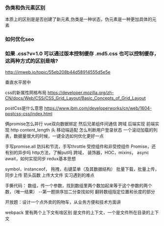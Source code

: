 ### 伪类和伪元素区别
本质上的区别是是否创建了新元素,伪类是一种状态，伪元素是一种更加具体的元素

### 如何优化seo

### 如果 .css?v=1.0 可以通过版本控制缓存   .md5.css 也可以控制缓存，这两种方式的区别是啥?
http://imweb.io/topic/55eb208b44d58914555d5e5e

垂直水平居中

css的新属性网格布局
https://developer.mozilla.org/zh-CN/docs/Web/CSS/CSS_Grid_Layout/Basic_Concepts_of_Grid_Layout


postCss是什么意思
https://www.ibm.com/developerworks/cn/web/1604-postcss-css/index.html

俩promise怎么并行
vue双向数据绑定
然后兄弟组件间通信
跨域  后端实现 前端实现
http content_length 头
移动端适配
怎么判断用户登录状态
一个滚动加载的列表，数据量很大的时候，一键全选如何优化更好一点

手写promise.all
防抖和节流，手写throttle
受控组件和非受控组件
Promise，还有别的异步吗
http方法，了解put吗
跨域，
装饰器，HOC，mixins，
async await，如何实现同步
redux基本思想

symbol，instanceof，
拖拽，右键菜单（及其数据结构）
批量下载，批量上传，同步上传
箭头函数
上传大文件
实习遇到的难点

手撕代码：
数组，传一个参数，找到数组里两个数加起来等于这个参数的两个数，（唯一结果） --第一题排序加二分查找如何
翻转数组指定位置和长度的部分


开放题：设计一个点外卖的购物车，从业务方便和技术方面讲

webpack 里有两个上下文有啥区别
是文件的上下文，一个是文件所在目录的上下文
